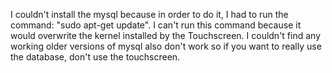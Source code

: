 I couldn't install the mysql because in order to do it, I had to run the command: "sudo apt-get update".
I can't run this command because it would overwrite the kernel installed by the Touchscreen.
I couldn't find any working older versions of mysql also don't work so if you want to really use the database, don't use the touchscreen.